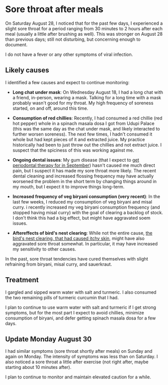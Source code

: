 # Sore throat after meals

On Saturday August 28, I noticed that for the past few days, I
experienced a slight sore throat for a period ranging from 30 minutes
to 2 hours after each meal (usually a little after brushing as
well). This was stronger on August 28 than previous days; still not
disturbing, but concerning enough to document.

I do not have a fever or any other symptoms of viral infection.

## Likely causes

I identified a few causes and expect to continue monitoring:

* **Long chat under mask**: On Wednesday August 18, I had a long chat
    with a friend, in-person, wearing a mask. Talking for a long time
    with a mask probably wasn't good for my throat. My high frequency
    of soreness started, on and off, around this time.

* **Consumption of red chillies**: Recently, I had consumed a red
    chillie (red hot pepper) whole in a spinach masala dosa I got from
    Udupi Palace (this was the same day as the chat under mask, and
    likely interacted to further worsen soreness). The next few times,
    I hadn't consumed it whole but had kept pieces of it and extracted
    juice. My practice historically had been to just throw out the
    chillies and not extract juice. I suspect that the spiciness of
    this was working against me.

* **Ongoing dental issues**: My gum disease (that I expect to [get
    periodontal therapy for in
    September](2021-08-11-dental-cleaning-trip.md)) hasn't caused me
    much direct pain, but I suspect it has made my sore throat more
    likely. The recent dental cleaning and increased flossing
    frequency may have actually worsened the problem in the short term
    by changing things around in my mouth, but I expect it to improve
    things long-term.

* **Increased frequency of veg biryani consumption (very recent)**: In
    the last few weeks, I reduced my consumption of veg biryani and
    misal curry. i recently increased my veg biryani consumption
    frequency (and stopped having misal curry) with the goal of
    clearing a backlog of stock. I don't think this had a big effect,
    but might have aggravated soem issues.

* **Aftereffects of bird's nest clearing**: While not the entire
    cause, [the bird's nest clearing, that had caused itchy
    skin](2021-08-22-fever-and-rash.md), might have also aggravated
    sore throat somewhat. In particular, it may have increased my
    sensitivity to other causes.

In the past, sore throat tendencies have cured themselves with slight
refraining from biryani, misal curry, and sauerkraut.

## Treatment

I gargled and sipped warm water with salt and turmeric. I also
consumed the two remaining pills of turmeric curcumin that I had.

I plan to continue to use warm water with salt and turmeric if I get
strong symptoms, but for the most part I expect to avoid chillies,
minimize consumption of biryani, and defer getting spinach masala dosa
for a few days.

## Update Monday August 30

I had similar symptoms (sore throat shortly after meals) on Sunday and
again on Monday. The intensity of symptoms was less than on
Saturday. I also noticed a sore throat a little after exercise (not
right after, maybe starting about 10 minutes after).

I plan to continue to monitor and maintain elevated caution for a
while.
